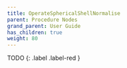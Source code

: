 ```yaml
---
title: OperateSphericalShellNormalise
parent: Procedure Nodes
grand_parent: User Guide
has_children: true
weight: 80
---
```


TODO
{: .label .label-red }
